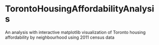 # TorontoHousingAffordabilityAnalysis
An analysis with interactive matplotlib visualization of Toronto housing affordability by neighbourhood using 2011 census data
